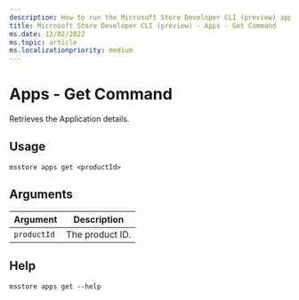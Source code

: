 ```yaml
---
description: How to run the Microsoft Store Developer CLI (preview) apps get command.
title: Microsoft Store Developer CLI (preview) - Apps - Get Command
ms.date: 12/02/2022
ms.topic: article
ms.localizationpriority: medium
---
```


# Apps - Get Command

Retrieves the Application details.

## Usage

```console
msstore apps get <productId>
```

## Arguments

| Argument    | Description |
|-------------|-------------|
| `productId` | The product ID. |

## Help

```console
msstore apps get --help
```